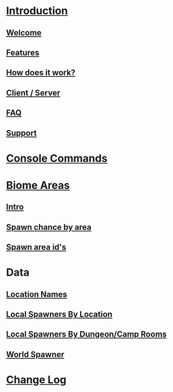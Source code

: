 # [Introduction](intro.md)
## [Welcome](intro.md)
## [Features](intro.md#features)
## [How does it work?](intro.md#how-does-it-all-work)
## [Client / Server](intro.md#client--server)
## [FAQ](intro.md#faq)
## [Support](intro.md#support)

# [Console Commands](console-commands.md)

# [Biome Areas](biome-areas.md)
## [Intro](biome-areas.md)
## [Spawn chance by area](biome-areas.md#spawn-chance-by-area)
## [Spawn area id's](biome-areas.md#spawn-area-ids)

# Data
## [Location Names](data/locations-by-biome.md)
## [Local Spawners By Location](data/local-spawner-location-vanilla.md)
## [Local Spawners By Dungeon/Camp Rooms](data/local-spawner-room-vanilla.md)
## [World Spawner](data/world-spawner-vanilla.md)

# [Change Log](change-log.md)